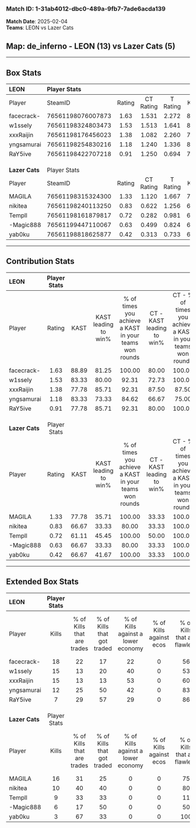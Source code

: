 ### Match ID: 1-31ab4012-dbc0-489a-9fb7-7ade6acda139  
**Match Date**: 2025-02-04  
**Teams**: LEON vs Lazer Cats  

## **Map**: de_inferno - LEON (13) vs Lazer Cats (5)  
---  

## Box Stats  

| **LEON**       | Player Stats      |        |           |          |       |       |       |         |        |      |     |
| :- | :- | :-: | :-: | :-: | :-: | :-: | :-: | :-: | :-: | :-: | :-: |
| Player         | SteamID           | Rating | CT Rating | T Rating | KAST  |  ADR  | Kills | Assists | Deaths | K/D  | HS% |
| facecrack-     | 76561198076007873 |  1.63  |   1.531   |  2.272   | 88.89 | 111.0 |  18   |   10    |   12   | 1.50 | 72  |
| w1ssely        | 76561198324803473 |  1.53  |   1.513   |  1.641   | 83.33 | 92.9  |  15   |    3    |   6    | 2.50 | 66  |
| xxxRaijin      | 76561198176456023 |  1.38  |   1.082   |  2.260   | 77.78 | 77.8  |  15   |    4    |   8    | 1.88 | 53  |
| yngsamurai     | 76561198254830216 |  1.18  |   1.240   |  1.336   | 83.33 | 65.2  |  12   |    4    |   10   | 1.20 | 25  |
| RaY5ive        | 76561198422707218 |  0.91  |   1.250   |  0.694   | 77.78 | 60.2  |   7   |    8    |   10   | 0.70 | 57  |
|                |                   |        |           |          |       |       |       |         |        |      |     |
|                |                   |        |           |          |       |       |       |         |        |      |     |
|                |                   |        |           |          |       |       |       |         |        |      |     |
| **Lazer Cats** | Player Stats      |        |           |          |       |       |       |         |        |      |     |
| Player         | SteamID           | Rating | CT Rating | T Rating | KAST  |  ADR  | Kills | Assists | Deaths | K/D  | HS% |
| MAGILA         | 76561198315324300 |  1.33  |   1.120   |  1.667   | 77.78 | 87.2  |  16   |    2    |   12   | 1.33 | 43  |
| nikitea        | 76561198240113250 |  0.83  |   0.622   |  1.256   | 66.67 | 66.8  |  10   |    0    |   14   | 0.71 | 70  |
| Templl         | 76561198161879817 |  0.72  |   0.282   |  0.981   | 61.11 | 64.2  |   9   |    3    |   15   | 0.60 | 66  |
| -Magic888      | 76561199447110067 |  0.63  |   0.499   |  0.824   | 66.67 | 53.7  |   6   |    6    |   14   | 0.43 | 83  |
| yab0ku         | 76561198818625877 |  0.42  |   0.313   |  0.733   | 66.67 | 34.4  |   3   |    5    |   14   | 0.21 | 100 |
---  

## Contribution Stats  

| **LEON**       | Player Stats |       |                      |                                                        |                           |                                                             |                          |                                                            |
| :- | :-: | :-: | :-: | :-: | :-: | :-: | :-: | :-: |
| Player         |    Rating    | KAST  | KAST leading to win% | % of times you achieve a KAST in your teams won rounds | CT - KAST leading to win% | CT - % of times you achieve a KAST in your teams won rounds | T - KAST leading to win% | T - % of times you achieve a KAST in your teams won rounds |
| facecrack-     |     1.63     | 88.89 |        81.25         |                         100.00                         |           80.00           |                           100.00                            |          83.33           |                           100.00                           |
| w1ssely        |     1.53     | 83.33 |        80.00         |                         92.31                          |           72.73           |                           100.00                            |          100.00          |                           80.00                            |
| xxxRaijin      |     1.38     | 77.78 |        85.71         |                         92.31                          |           87.50           |                            87.50                            |          83.33           |                           100.00                           |
| yngsamurai     |     1.18     | 83.33 |        73.33         |                         84.62                          |           66.67           |                            75.00                            |          83.33           |                           100.00                           |
| RaY5ive        |     0.91     | 77.78 |        85.71         |                         92.31                          |           80.00           |                           100.00                            |          100.00          |                           80.00                            |
|                |              |       |                      |                                                        |                           |                                                             |                          |                                                            |
|                |              |       |                      |                                                        |                           |                                                             |                          |                                                            |
|                |              |       |                      |                                                        |                           |                                                             |                          |                                                            |
| **Lazer Cats** | Player Stats |       |                      |                                                        |                           |                                                             |                          |                                                            |
| Player         |    Rating    | KAST  | KAST leading to win% | % of times you achieve a KAST in your teams won rounds | CT - KAST leading to win% | CT - % of times you achieve a KAST in your teams won rounds | T - KAST leading to win% | T - % of times you achieve a KAST in your teams won rounds |
| MAGILA         |     1.33     | 77.78 |        35.71         |                         100.00                         |           33.33           |                           100.00                            |          36.36           |                           100.00                           |
| nikitea        |     0.83     | 66.67 |        33.33         |                         80.00                          |           33.33           |                           100.00                            |          33.33           |                           75.00                            |
| Templl         |     0.72     | 61.11 |        45.45         |                         100.00                         |           50.00           |                           100.00                            |          44.44           |                           100.00                           |
| -Magic888      |     0.63     | 66.67 |        33.33         |                         80.00                          |           33.33           |                           100.00                            |          33.33           |                           75.00                            |
| yab0ku         |     0.42     | 66.67 |        41.67         |                         100.00                         |           33.33           |                           100.00                            |          44.44           |                           100.00                           |
---  

## Extended Box Stats  

| **LEON**       | Player Stats |                            |                            |                                    |                         |                              |                                 |        |                             |                                     |                          |                               |                            |
| :- | :-: | :-: | :-: | :-: | :-: | :-: | :-: | :-: | :-: | :-: | :-: | :-: | :-: |
| Player         |    Kills     | % of Kills that are trades | % of Kills that got traded | % of Kills against a lower economy | % of Kills against ecos | % of Kills that are flawless | % of Kills that are close duels | Deaths | % of Deaths that get traded | % of Deaths against a lower economy | % of Deaths against ecos | % of Deaths that are flawless | % of Deaths that are close |
| facecrack-     |      18      |             22             |             17             |                 22                 |            0            |              56              |                0                |   12   |             42              |                 42                  |            0             |              25               |             25             |
| w1ssely        |      15      |             13             |             20             |                 40                 |            0            |              53              |                0                |   6    |             17              |                 33                  |            0             |              50               |             17             |
| xxxRaijin      |      15      |             13             |             13             |                 53                 |            0            |              60              |                0                |   8    |             38              |                 13                  |            0             |              50               |             0              |
| yngsamurai     |      12      |             25             |             50             |                 42                 |            0            |              83              |                8                |   10   |             30              |                 30                  |            0             |              100              |             0              |
| RaY5ive        |      7       |             29             |             57             |                 29                 |            0            |              86              |                0                |   10   |             20              |                 40                  |            0             |              70               |             10             |
|                |              |                            |                            |                                    |                         |                              |                                 |        |                             |                                     |                          |                               |                            |
|                |              |                            |                            |                                    |                         |                              |                                 |        |                             |                                     |                          |                               |                            |
|                |              |                            |                            |                                    |                         |                              |                                 |        |                             |                                     |                          |                               |                            |
| **Lazer Cats** | Player Stats |                            |                            |                                    |                         |                              |                                 |        |                             |                                     |                          |                               |                            |
| Player         |    Kills     | % of Kills that are trades | % of Kills that got traded | % of Kills against a lower economy | % of Kills against ecos | % of Kills that are flawless | % of Kills that are close duels | Deaths | % of Deaths that get traded | % of Deaths against a lower economy | % of Deaths against ecos | % of Deaths that are flawless | % of Deaths that are close |
| MAGILA         |      16      |             31             |             25             |                 0                  |            0            |              75              |                6                |   12   |             42              |                  0                  |            0             |              50               |             0              |
| nikitea        |      10      |             40             |             40             |                 0                  |            0            |              80              |               20                |   14   |             29              |                  0                  |            0             |              57               |             0              |
| Templl         |      9       |             33             |             33             |                 0                  |            0            |              11              |               11                |   15   |              7              |                  0                  |            0             |              67               |             0              |
| -Magic888      |      6       |             17             |             50             |                 0                  |            0            |              50              |               17                |   14   |             21              |                  0                  |            0             |              79               |             0              |
| yab0ku         |      3       |             67             |             33             |                 0                  |            0            |             100              |                0                |   14   |             43              |                  0                  |            0             |              57               |             7              |
